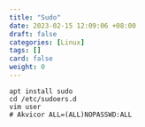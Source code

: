 ```yaml
---
title: "Sudo"
date: 2023-02-15 12:09:06 +08:00
draft: false
categories: [Linux]
tags: []
card: false
weight: 0
---
```


```shell
apt install sudo
cd /etc/sudoers.d
vim user
# Akvicor ALL=(ALL)NOPASSWD:ALL
```

